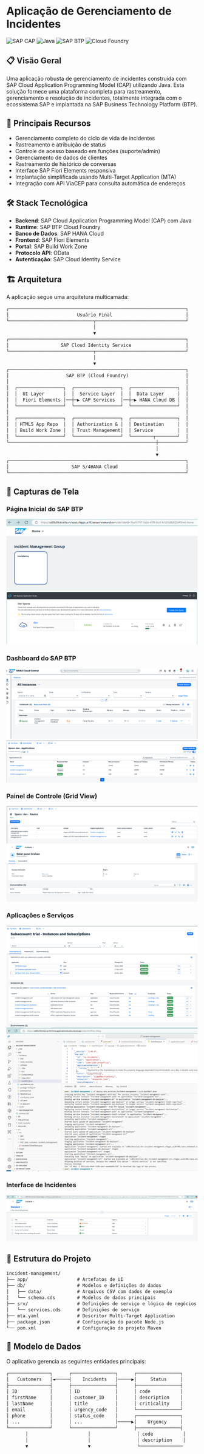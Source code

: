 # Aplicação de Gerenciamento de Incidentes

![SAP CAP](https://img.shields.io/badge/SAP-CAP-blue)
![Java](https://img.shields.io/badge/Java-17-orange)
![SAP BTP](https://img.shields.io/badge/SAP-BTP-green)
![Cloud Foundry](https://img.shields.io/badge/Cloud-Foundry-lightblue)

## 📋 Visão Geral

Uma aplicação robusta de gerenciamento de incidentes construída com SAP Cloud Application Programming Model (CAP) utilizando Java. Esta solução fornece uma plataforma completa para rastreamento, gerenciamento e resolução de incidentes, totalmente integrada com o ecossistema SAP e implantada na SAP Business Technology Platform (BTP).

## 🚀 Principais Recursos

- Gerenciamento completo do ciclo de vida de incidentes
- Rastreamento e atribuição de status
- Controle de acesso baseado em funções (suporte/admin)
- Gerenciamento de dados de clientes
- Rastreamento de histórico de conversas
- Interface SAP Fiori Elements responsiva
- Implantação simplificada usando Multi-Target Application (MTA)
- Integração com API ViaCEP para consulta automática de endereços

## 🛠️ Stack Tecnológica

- **Backend**: SAP Cloud Application Programming Model (CAP) com Java
- **Runtime**: SAP BTP Cloud Foundry
- **Banco de Dados**: SAP HANA Cloud
- **Frontend**: SAP Fiori Elements
- **Portal**: SAP Build Work Zone
- **Protocolo API**: OData
- **Autenticação**: SAP Cloud Identity Service

## 🏗️ Arquitetura

A aplicação segue uma arquitetura multicamada:

```
┌─────────────────────────────────────────────────────────────────┐
│                         Usuário Final                           │
└───────────────────────────────┬─────────────────────────────────┘
                                │
                                ▼
┌─────────────────────────────────────────────────────────────────┐
│                   SAP Cloud Identity Service                    │
└───────────────────────────────┬─────────────────────────────────┘
                                │
                                ▼
┌─────────────────────────────────────────────────────────────────┐
│                     SAP BTP (Cloud Foundry)                     │
│                                                                 │
│  ┌─────────────────┐  ┌─────────────────┐  ┌─────────────────┐  │
│  │  UI Layer       │  │  Service Layer  │  │  Data Layer     │  │
│  │  Fiori Elements │──┼─▶ CAP Services  │──┼─▶ HANA Cloud DB │  │
│  └─────────────────┘  └─────────────────┘  └─────────────────┘  │
│                                                                 │
│  ┌─────────────────┐  ┌─────────────────┐  ┌─────────────────┐  │
│  │ HTML5 App Repo  │  │ Authorization & │  │ Destination     │  │
│  │ Build Work Zone │  │ Trust Management│  │ Service         │  │
│  └─────────────────┘  └─────────────────┘  └────────┬────────┘  │
└──────────────────────────────────────────────────────┼──────────┘
                                                       │
                                                       ▼
┌─────────────────────────────────────────────────────────────────┐
│                       SAP S/4HANA Cloud                         │
└─────────────────────────────────────────────────────────────────┘
```

## 📸 Capturas de Tela

### Página Inicial do SAP BTP
![Página Inicial do SAP BTP](https://raw.githubusercontent.com/cabralbrcwb/incident-management/89abb98e4bcf0cf13a6fdf7d93ee5077fc138c2b/screenshots/home_btp_01_2025%20(1).png)
![Página Inicial do SAP BTP](https://raw.githubusercontent.com/cabralbrcwb/incident-management/89abb98e4bcf0cf13a6fdf7d93ee5077fc138c2b/screenshots/home_btp_01_2025%20(2).png)

### Dashboard do SAP BTP
![Dashboard SAP BTP](https://raw.githubusercontent.com/cabralbrcwb/incident-management/89abb98e4bcf0cf13a6fdf7d93ee5077fc138c2b/screenshots/home_btp_01_2025%20(3).png)
![Dashboard SAP BTP](https://raw.githubusercontent.com/cabralbrcwb/incident-management/89abb98e4bcf0cf13a6fdf7d93ee5077fc138c2b/screenshots/home_btp_01_2025%20(4).png)

### Painel de Controle (Grid View)
![Painel de Controle BTP](https://raw.githubusercontent.com/cabralbrcwb/incident-management/89abb98e4bcf0cf13a6fdf7d93ee5077fc138c2b/screenshots/home_btp_01_2025%20(5).png)
![Painel de Controle BTP](https://raw.githubusercontent.com/cabralbrcwb/incident-management/89abb98e4bcf0cf13a6fdf7d93ee5077fc138c2b/screenshots/home_btp_01_2025%20(6).png)

### Aplicações e Serviços
![Aplicações e Serviços](https://raw.githubusercontent.com/cabralbrcwb/incident-management/89abb98e4bcf0cf13a6fdf7d93ee5077fc138c2b/screenshots/home_btp_01_2025%20(7).png)
![Aplicações e Serviços](https://raw.githubusercontent.com/cabralbrcwb/incident-management/89abb98e4bcf0cf13a6fdf7d93ee5077fc138c2b/screenshots/home_btp_01_2025%20(8).png)

### Interface de Incidentes
![Interface de Incidentes](https://raw.githubusercontent.com/cabralbrcwb/incident-management/89abb98e4bcf0cf13a6fdf7d93ee5077fc138c2b/screenshots/home_btp_01_2025%20(9).png)

## 📁 Estrutura do Projeto

```
incident-management/
├── app/                  # Artefatos de UI
├── db/                   # Modelos e definições de dados
│   ├── data/             # Arquivos CSV com dados de exemplo
│   └── schema.cds        # Modelos de dados principais
├── srv/                  # Definições de serviço e lógica de negócios
│   └── services.cds      # Definições de serviço
├── mta.yaml              # Descritor Multi-Target Application
├── package.json          # Configuração do pacote Node.js
└── pom.xml               # Configuração do projeto Maven
```

## 🔄 Modelo de Dados

O aplicativo gerencia as seguintes entidades principais:

```
┌───────────────┐      ┌────────────────┐      ┌────────────────┐
│   Customers   │◄─────┤    Incidents   │─────▶│     Status     │
├───────────────┤      ├────────────────┤      ├────────────────┤
│ ID            │      │ ID             │      │ code           │
│ firstName     │      │ customer_ID    │      │ description    │
│ lastName      │      │ title          │      │ criticality    │
│ email         │      │ urgency_code   │      └────────────────┘
│ phone         │      │ status_code    │      ┌────────────────┐
│ ...           │      │ ...            │─────▶│    Urgency     │
└───────────────┘      └────────────────┘      ├────────────────┤
       │                      │                 │ code           │
       │                      │                 │ description    │
       ▼                      ▼                 └────────────────
